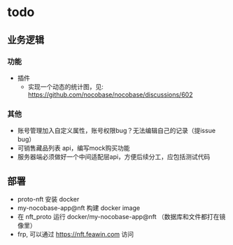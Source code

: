 # todo

## 业务逻辑

### 功能

- 插件
  - 实现一个动态的统计图，见: https://github.com/nocobase/nocobase/discussions/602
    
### 其他

- 账号管理加入自定义属性，账号权限bug？无法编辑自己的记录（提issue bug）
- 可销售藏品列表 api，编写mock购买功能
- 服务器端必须做好一个中间适配层api，方便后续分工，应包括测试代码

## 部署

- proto-nft 安装 docker 
- my-nocobase-app@nft 构建 docker image
- 在 nft_proto 运行 docker/my-nocobase-app@nft （数据库和文件都打在镜像里）
- frp, 可以通过 https://nft.feawin.com 访问
